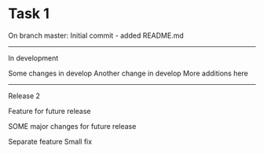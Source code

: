 # Task 1

On branch master: Initial commit - added README.md

--- 
In development

Some changes in develop
Another change in develop
More additions here

---
Release 2

Feature for future release

SOME major changes for future release

Separate feature
Small fix